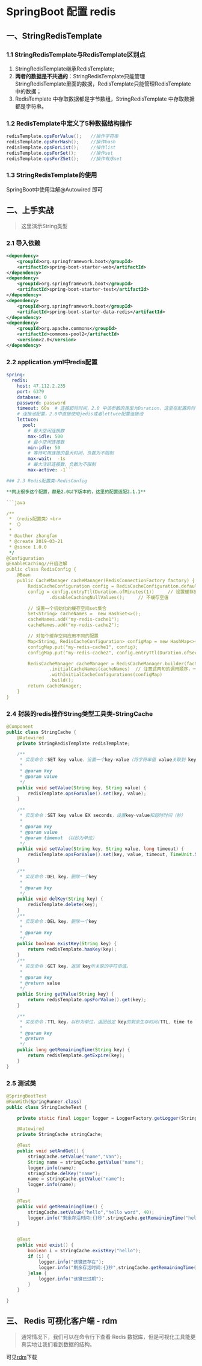 # SpringBoot 配置 redis

## 一、StringRedisTemplate

### 1.1 StringRedisTemplate与RedisTemplate区别点

1. StringRedisTemplate继承RedisTemplate;
1. **两者的数据是不共通的**：StringRedisTemplate只能管理StringRedisTemplate里面的数据，RedisTemplate只能管理RedisTemplate中的数据；
1. RedisTemplate 中存取数据都是字节数组，StringRedisTemplate 中存取数据都是字符串。

### 1.2 RedisTemplate中定义了5种数据结构操作
```java 
redisTemplate.opsForValue();　　//操作字符串
redisTemplate.opsForHash();　　 //操作hash
redisTemplate.opsForList();　　 //操作list
redisTemplate.opsForSet();　　  //操作set
redisTemplate.opsForZSet();　 　//操作有序set
```

### 1.3 StringRedisTemplate的使用
 
SpringBoot中使用注解@Autowired 即可

## 二、上手实战

> 这里演示String类型

### 2.1 导入依赖

```xml
<dependency>
    <groupId>org.springframework.boot</groupId>
    <artifactId>spring-boot-starter-web</artifactId>
</dependency>
<dependency>
    <groupId>org.springframework.boot</groupId>
    <artifactId>spring-boot-starter-test</artifactId>
</dependency>
<dependency>
    <groupId>org.springframework.boot</groupId>
    <artifactId>spring-boot-starter-data-redis</artifactId>
</dependency>
<dependency>
    <groupId>org.apache.commons</groupId>
    <artifactId>commons-pool2</artifactId>
    <version>2.0</version>
</dependency>
```

### 2.2 application.yml中redis配置

```yml
spring:
  redis:
    host: 47.112.2.235
    port: 6379
    database: 0
    password: password
    timeout: 60s  # 连接超时时间，2.0 中该参数的类型为Duration，这里在配置的时候需要指明单位
    # 连接池配置，2.0中直接使用jedis或者lettuce配置连接池
    lettuce:
      pool:
        # 最大空闲连接数
        max-idle: 500
        # 最小空闲连接数
        min-idle: 50
        # 等待可用连接的最大时间，负数为不限制
        max-wait:  -1s
        # 最大活跃连接数，负数为不限制
        max-active: -1```

### 2.3 Redis配置类-RedisConfig

**网上很多这个配置，都是2.0以下版本的，这里的配置适配2.1.1**

```java

/**
 * 〈redis配置类〉<br>
 * 〈〉
 *
 * @author zhangfan
 * @create 2019-03-21
 * @since 1.0.0
 */
@Configuration
@EnableCaching//开启注解
public class RedisConfig {
    @Bean
    public CacheManager cacheManager(RedisConnectionFactory factory) {
        RedisCacheConfiguration config = RedisCacheConfiguration.defaultCacheConfig();  // 生成一个默认配置，通过config对象即可对缓存进行自定义配置
        config = config.entryTtl(Duration.ofMinutes(1))     // 设置缓存的默认过期时间，也是使用Duration设置
                .disableCachingNullValues();     // 不缓存空值

        // 设置一个初始化的缓存空间set集合
        Set<String> cacheNames =  new HashSet<>();
        cacheNames.add("my-redis-cache1");
        cacheNames.add("my-redis-cache2");

        // 对每个缓存空间应用不同的配置
        Map<String, RedisCacheConfiguration> configMap = new HashMap<>();
        configMap.put("my-redis-cache1", config);
        configMap.put("my-redis-cache2", config.entryTtl(Duration.ofSeconds(120)));

        RedisCacheManager cacheManager = RedisCacheManager.builder(factory)     // 使用自定义的缓存配置初始化一个cacheManager
                .initialCacheNames(cacheNames)  // 注意这两句的调用顺序，一定要先调用该方法设置初始化的缓存名，再初始化相关的配置
                .withInitialCacheConfigurations(configMap)
                .build();
        return cacheManager;
    }
}
```

### 2.4 封装的redis操作String类型工具类-StringCache

```java
@Component
public class StringCache {
    @Autowired
    private StringRedisTemplate redisTemplate;

    /**
     * 实现命令：SET key value，设置一个key-value（将字符串值 value关联到 key）
     *
     * @param key
     * @param value
     */
    public void setValue(String key, String value) {
        redisTemplate.opsForValue().set(key, value);
    }

    /**
     * 实现命令：SET key value EX seconds，设置key-value和超时时间（秒）
     *
     * @param key
     * @param value
     * @param timeout （以秒为单位）
     */
    public void setValue(String key, String value, long timeout) {
        redisTemplate.opsForValue().set(key, value, timeout, TimeUnit.SECONDS);
    }

    /**
     * 实现命令：DEL key，删除一个key
     *
     * @param key
     */
    public void delKey(String key) {
        redisTemplate.delete(key);
    }
    /**
     * 实现命令：DEL key，删除一个key
     *
     * @param key
     */
    public boolean existKey(String key) {
        return redisTemplate.hasKey(key);
    }
    /**
     * 实现命令：GET key，返回 key所关联的字符串值。
     *
     * @param key
     * @return value
     */
    public String getValue(String key) {
        return redisTemplate.opsForValue().get(key);
    }

    /**
     * 实现命令：TTL key，以秒为单位，返回给定 key的剩余生存时间(TTL, time to live)。
     *
     * @param key
     * @return
     */
    public long getRemainingTime(String key) {
        return redisTemplate.getExpire(key);
    }
}
```

### 2.5 测试类

```java
@SpringBootTest
@RunWith(SpringRunner.class)
public class StringCacheTest {

    private static final Logger logger = LoggerFactory.getLogger(StringCacheTest.class);

    @Autowired
    private StringCache stringCache;

    @Test
    public void setAndGet() {
        stringCache.setValue("name","Van");
        String name = stringCache.getValue("name");
        logger.info(name);
        stringCache.delKey("name");
        name = stringCache.getValue("name");
        logger.info(name);
    }

    @Test
    public void getRemainingTime() {
        stringCache.setValue("hello","hello word", 40);
        logger.info("剩余存活时间:{}秒",stringCache.getRemainingTime("hello"));
    }


    @Test
    public void exist() {
        boolean i = stringCache.existKey("hello");
        if (i) {
            logger.info("该键还存在");
            logger.info("剩余存活时间:{}秒",stringCache.getRemainingTime("hello"));
        }else {
            logger.info("该键已过期");
        }
    }

}
```

## 三、 Redis 可视化客户端 - rdm

> 通常情况下，我们可以在命令行下查看 Redis 数据库，但是可视化工具能更真实地让我们看到数据的结构。

可见[rdm](https://github.com/vanDusty/SpringBoot-Home/tree/master/springboot-demo-redis/file/redis-desktop-manager-0.8.3-2550.dmg)下载
